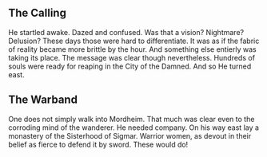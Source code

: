 
## The Calling
He startled awake. Dazed and confused. Was that a vision? Nightmare? Delusion? These days those were hard to differentiate.
It was as if the fabric of reality became more brittle by the hour. And something else entierly was taking its place.
The message was clear though nevertheless. Hundreds of souls were ready for reaping in the City of the Damned. And so He turned east.

## The Warband
One does not simply walk into Mordheim. That much was clear even to the corroding mind of the wanderer. He needed company.
On his way east lay a monastery of the Sisterhood of Sigmar. Warrior women, as devout in their belief as fierce to defend it by sword. These would do!

